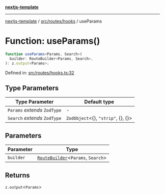 [**nextjs-template**](../../../../README.md)

---

[nextjs-template](../../../../README.md) / [src/routes/hooks](../README.md) / useParams

# Function: useParams()

```ts
function useParams<Params, Search>(
  builder: RouteBuilder<Params, Search>,
): z.output<Params>;
```

Defined in: [src/routes/hooks.ts:32](https://github.com/Its-Satyajit/nextjs-template/blob/a020f2e64682696d16eea8be5c54d400aa09764e/src/routes/hooks.ts#L32)

## Type Parameters

| Type Parameter               | Default type                               |
| ---------------------------- | ------------------------------------------ |
| `Params` _extends_ `ZodType` | -                                          |
| `Search` _extends_ `ZodType` | `ZodObject`\<\{\}, `"strip"`, \{\}, \{\}\> |

## Parameters

| Parameter | Type                                                                                 |
| --------- | ------------------------------------------------------------------------------------ |
| `builder` | [`RouteBuilder`](../../makeRoute/type-aliases/RouteBuilder.md)\<`Params`, `Search`\> |

## Returns

`z.output`\<`Params`\>
